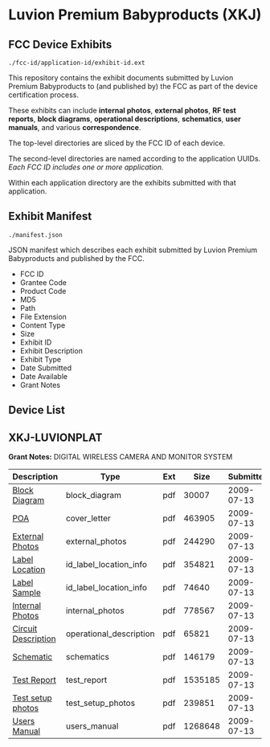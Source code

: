 # Luvion Premium Babyproducts (XKJ)
## FCC Device Exhibits

```
./fcc-id/application-id/exhibit-id.ext
```

This repository contains the exhibit documents submitted by Luvion Premium Babyproducts to (and published by) the FCC as part of the device certification process.

These exhibits can include **internal photos**, **external photos**, **RF test reports**, **block diagrams**, **operational descriptions**, **schematics**, **user manuals**, and various **correspondence**.

The top-level directories are sliced by the FCC ID of each device.

The second-level directories are named according to the application UUIDs. *Each FCC ID includes one or more application.*

Within each application directory are the exhibits submitted with that application. 

## Exhibit Manifest

```
./manifest.json
```

JSON manifest which describes each exhibit submitted by Luvion Premium Babyproducts and published by the FCC.

- FCC ID
- Grantee Code
- Product Code
- MD5
- Path
- File Extension
- Content Type
- Size
- Exhibit ID
- Exhibit Description
- Exhibit Type
- Date Submitted
- Date Available
- Grant Notes

## Device List
## XKJ-LUVIONPLAT
**Grant Notes:** DIGITAL WIRELESS CAMERA AND MONITOR SYSTEM

| Description | Type | Ext | Size | Submitted | Available |
| ----------- | ---- | --- | ---- | --------- | --------- |
| [Block Diagram](XKJ-LUVIONPLAT/b4e86435ee28f99b805d095d6dcd431f/1137824.pdf) | block_diagram | pdf | 30007 | 2009-07-13 | 2009-07-13 |
| [POA](XKJ-LUVIONPLAT/b4e86435ee28f99b805d095d6dcd431f/1137830.pdf) | cover_letter | pdf | 463905 | 2009-07-13 | 2009-07-13 |
| [External Photos](XKJ-LUVIONPLAT/b4e86435ee28f99b805d095d6dcd431f/1137826.pdf) | external_photos | pdf | 244290 | 2009-07-13 | 2009-07-13 |
| [Label Location](XKJ-LUVIONPLAT/b4e86435ee28f99b805d095d6dcd431f/1137827.pdf) | id_label_location_info | pdf | 354821 | 2009-07-13 | 2009-07-13 |
| [Label Sample](XKJ-LUVIONPLAT/b4e86435ee28f99b805d095d6dcd431f/1137828.pdf) | id_label_location_info | pdf | 74640 | 2009-07-13 | 2009-07-13 |
| [Internal Photos](XKJ-LUVIONPLAT/b4e86435ee28f99b805d095d6dcd431f/1137829.pdf) | internal_photos | pdf | 778567 | 2009-07-13 | 2009-07-13 |
| [Circuit Description](XKJ-LUVIONPLAT/b4e86435ee28f99b805d095d6dcd431f/1137825.pdf) | operational_description | pdf | 65821 | 2009-07-13 | 2009-07-13 |
| [Schematic](XKJ-LUVIONPLAT/b4e86435ee28f99b805d095d6dcd431f/1137831.pdf) | schematics | pdf | 146179 | 2009-07-13 | 2009-07-13 |
| [Test Report](XKJ-LUVIONPLAT/b4e86435ee28f99b805d095d6dcd431f/1137832.pdf) | test_report | pdf | 1535185 | 2009-07-13 | 2009-07-13 |
| [Test setup photos](XKJ-LUVIONPLAT/b4e86435ee28f99b805d095d6dcd431f/1137833.pdf) | test_setup_photos | pdf | 239851 | 2009-07-13 | 2009-07-13 |
| [Users Manual](XKJ-LUVIONPLAT/b4e86435ee28f99b805d095d6dcd431f/1137834.pdf) | users_manual | pdf | 1268648 | 2009-07-13 | 2009-07-13 |
